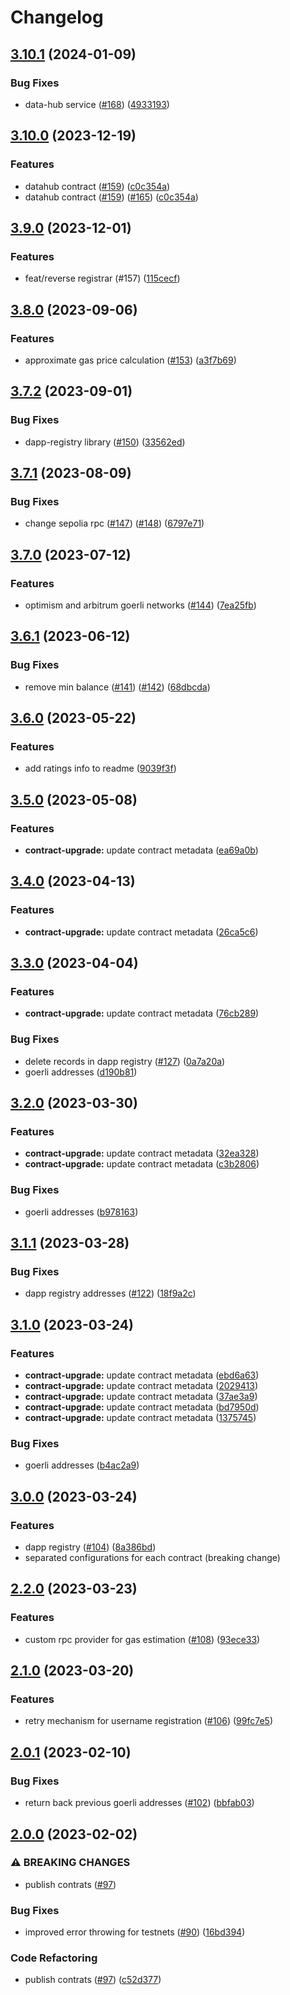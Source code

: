# Changelog

## [3.10.1](https://github.com/fairDataSociety/fdp-contracts/compare/fdp-contracts-js-lib-v3.10.0...fdp-contracts-js-lib-v3.10.1) (2024-01-09)


### Bug Fixes

* data-hub service ([#168](https://github.com/fairDataSociety/fdp-contracts/issues/168)) ([4933193](https://github.com/fairDataSociety/fdp-contracts/commit/49331931c966e7c12f81fbd3b42e82538110c3b0))

## [3.10.0](https://github.com/fairDataSociety/fdp-contracts/compare/fdp-contracts-js-lib-v3.9.0...fdp-contracts-js-lib-v3.10.0) (2023-12-19)


### Features

* datahub contract ([#159](https://github.com/fairDataSociety/fdp-contracts/issues/159)) ([c0c354a](https://github.com/fairDataSociety/fdp-contracts/commit/c0c354afa4f25f914ed7d6281e370c19827fe1e6))
* datahub contract ([#159](https://github.com/fairDataSociety/fdp-contracts/issues/159)) ([#165](https://github.com/fairDataSociety/fdp-contracts/issues/165)) ([c0c354a](https://github.com/fairDataSociety/fdp-contracts/commit/c0c354afa4f25f914ed7d6281e370c19827fe1e6))

## [3.9.0](https://github.com/fairDataSociety/fdp-contracts/compare/fdp-contracts-js-lib-v3.8.0...fdp-contracts-js-lib-v3.9.0) (2023-12-01)


### Features

* feat/reverse registrar (#157)
  ([115cecf](https://github.com/fairDataSociety/fdp-contracts/commit/115cecf5f0d446362b63db993bb3437da43c274d))

## [3.8.0](https://github.com/fairDataSociety/fdp-contracts/compare/fdp-contracts-js-lib-v3.7.2...fdp-contracts-js-lib-v3.8.0) (2023-09-06)


### Features

* approximate gas price calculation ([#153](https://github.com/fairDataSociety/fdp-contracts/issues/153)) ([a3f7b69](https://github.com/fairDataSociety/fdp-contracts/commit/a3f7b69a069f34ca6ebe899e777ee37a1d1725ea))

## [3.7.2](https://github.com/fairDataSociety/fdp-contracts/compare/fdp-contracts-js-lib-v3.7.1...fdp-contracts-js-lib-v3.7.2) (2023-09-01)


### Bug Fixes

* dapp-registry library ([#150](https://github.com/fairDataSociety/fdp-contracts/issues/150)) ([33562ed](https://github.com/fairDataSociety/fdp-contracts/commit/33562ed58a3c050eb6c88f7f094a97196fa0c5e3))

## [3.7.1](https://github.com/fairDataSociety/fdp-contracts/compare/fdp-contracts-js-lib-v3.7.0...fdp-contracts-js-lib-v3.7.1) (2023-08-09)


### Bug Fixes

* change sepolia rpc ([#147](https://github.com/fairDataSociety/fdp-contracts/issues/147)) ([#148](https://github.com/fairDataSociety/fdp-contracts/issues/148)) ([6797e71](https://github.com/fairDataSociety/fdp-contracts/commit/6797e718578f8db734bc7943b64b2f95c173cf57))

## [3.7.0](https://github.com/fairDataSociety/fdp-contracts/compare/fdp-contracts-js-lib-v3.6.1...fdp-contracts-js-lib-v3.7.0) (2023-07-12)


### Features

* optimism and arbitrum goerli networks ([#144](https://github.com/fairDataSociety/fdp-contracts/issues/144)) ([7ea25fb](https://github.com/fairDataSociety/fdp-contracts/commit/7ea25fb1a8ddbf49d9850fadefa7710fe3066004))

## [3.6.1](https://github.com/fairDataSociety/fdp-contracts/compare/fdp-contracts-js-lib-v3.6.0...fdp-contracts-js-lib-v3.6.1) (2023-06-12)


### Bug Fixes

* remove min balance ([#141](https://github.com/fairDataSociety/fdp-contracts/issues/141)) ([#142](https://github.com/fairDataSociety/fdp-contracts/issues/142)) ([68dbcda](https://github.com/fairDataSociety/fdp-contracts/commit/68dbcda0f272d9e51e11d4777ed12699083bc684))

## [3.6.0](https://github.com/fairDataSociety/fdp-contracts/compare/fdp-contracts-js-lib-v3.5.0...fdp-contracts-js-lib-v3.6.0) (2023-05-22)


### Features

* add ratings info to readme ([9039f3f](https://github.com/fairDataSociety/fdp-contracts/commit/9039f3f07ad5b9676e13c86dae7e35ecec12b529))

## [3.5.0](https://github.com/fairDataSociety/fdp-contracts/compare/fdp-contracts-js-lib-v3.4.0...fdp-contracts-js-lib-v3.5.0) (2023-05-08)


### Features

* **contract-upgrade:** update contract metadata ([ea69a0b](https://github.com/fairDataSociety/fdp-contracts/commit/ea69a0bfee3492d4b25381a41a6d95ec91426ce5))

## [3.4.0](https://github.com/fairDataSociety/fdp-contracts/compare/fdp-contracts-js-lib-v3.3.0...fdp-contracts-js-lib-v3.4.0) (2023-04-13)


### Features

* **contract-upgrade:** update contract metadata ([26ca5c6](https://github.com/fairDataSociety/fdp-contracts/commit/26ca5c695565091cacf8f08acb11809dfcd82692))

## [3.3.0](https://github.com/fairDataSociety/fdp-contracts/compare/fdp-contracts-js-lib-v3.2.0...fdp-contracts-js-lib-v3.3.0) (2023-04-04)


### Features

* **contract-upgrade:** update contract metadata ([76cb289](https://github.com/fairDataSociety/fdp-contracts/commit/76cb289a975e9745c67762e0b306967ec61ca9d5))


### Bug Fixes

* delete records in dapp registry ([#127](https://github.com/fairDataSociety/fdp-contracts/issues/127)) ([0a7a20a](https://github.com/fairDataSociety/fdp-contracts/commit/0a7a20a62db74bf0167709bdd77890edc1f8a014))
* goerli addresses ([d190b81](https://github.com/fairDataSociety/fdp-contracts/commit/d190b8120a95289b52c8d76a8fd93aa6aa68e213))

## [3.2.0](https://github.com/fairDataSociety/fdp-contracts/compare/fdp-contracts-js-lib-v3.1.1...fdp-contracts-js-lib-v3.2.0) (2023-03-30)


### Features

* **contract-upgrade:** update contract metadata ([32ea328](https://github.com/fairDataSociety/fdp-contracts/commit/32ea3285d9b038117f5f8f462ca782201a0b1073))
* **contract-upgrade:** update contract metadata ([c3b2806](https://github.com/fairDataSociety/fdp-contracts/commit/c3b2806adb3e1c6235b2e9c46509e9b42aa819be))


### Bug Fixes

* goerli addresses ([b978163](https://github.com/fairDataSociety/fdp-contracts/commit/b978163a6926b6bb92101f627d0bcbab594172ff))

## [3.1.1](https://github.com/fairDataSociety/fdp-contracts/compare/fdp-contracts-js-lib-v3.1.0...fdp-contracts-js-lib-v3.1.1) (2023-03-28)


### Bug Fixes

* dapp registry addresses ([#122](https://github.com/fairDataSociety/fdp-contracts/issues/122)) ([18f9a2c](https://github.com/fairDataSociety/fdp-contracts/commit/18f9a2cabbaec5742d12d8ec10acfe25397d39d3))

## [3.1.0](https://github.com/fairDataSociety/fdp-contracts/compare/fdp-contracts-js-lib-v3.0.0...fdp-contracts-js-lib-v3.1.0) (2023-03-24)


### Features

* **contract-upgrade:** update contract metadata ([ebd6a63](https://github.com/fairDataSociety/fdp-contracts/commit/ebd6a63e31d447d9de93cd69332530f745fcde95))
* **contract-upgrade:** update contract metadata ([2029413](https://github.com/fairDataSociety/fdp-contracts/commit/20294130487d5baf9bca4a66fcf708c0487275a3))
* **contract-upgrade:** update contract metadata ([37ae3a9](https://github.com/fairDataSociety/fdp-contracts/commit/37ae3a964fa72c65f811cbdf86dc848ebd301519))
* **contract-upgrade:** update contract metadata ([bd7950d](https://github.com/fairDataSociety/fdp-contracts/commit/bd7950d0bb2ff606af734101f42291c4299662bd))
* **contract-upgrade:** update contract metadata ([1375745](https://github.com/fairDataSociety/fdp-contracts/commit/1375745d3cc1d648c1014bbcfde66e7490f576fe))


### Bug Fixes

* goerli addresses ([b4ac2a9](https://github.com/fairDataSociety/fdp-contracts/commit/b4ac2a902b0fa238ad7b370ba5790daaf3c8f432))

## [3.0.0](https://github.com/fairDataSociety/fdp-contracts/compare/fdp-contracts-js-lib-v2.2.0...fdp-contracts-js-lib-v3.0.0) (2023-03-24)


### Features

* dapp registry ([#104](https://github.com/fairDataSociety/fdp-contracts/issues/104)) ([8a386bd](https://github.com/fairDataSociety/fdp-contracts/commit/8a386bda6c1019ed9d1fac777dc6e40fcc1591cb))
* separated configurations for each contract (breaking change)

## [2.2.0](https://github.com/fairDataSociety/fdp-contracts/compare/fdp-contracts-js-lib-v2.1.0...fdp-contracts-js-lib-v2.2.0) (2023-03-23)


### Features

* custom rpc provider for gas estimation ([#108](https://github.com/fairDataSociety/fdp-contracts/issues/108)) ([93ece33](https://github.com/fairDataSociety/fdp-contracts/commit/93ece33f09d72b9c8a96d747188de8e35aac2608))

## [2.1.0](https://github.com/fairDataSociety/fdp-contracts/compare/fdp-contracts-js-lib-v2.0.1...fdp-contracts-js-lib-v2.1.0) (2023-03-20)


### Features

* retry mechanism for username registration ([#106](https://github.com/fairDataSociety/fdp-contracts/issues/106)) ([99fc7e5](https://github.com/fairDataSociety/fdp-contracts/commit/99fc7e5c0045eac2d6dbd6b704ad7f946723816a))

## [2.0.1](https://github.com/fairDataSociety/fdp-contracts/compare/fdp-contracts-js-lib-v2.0.0...fdp-contracts-js-lib-v2.0.1) (2023-02-10)


### Bug Fixes

* return back previous goerli addresses ([#102](https://github.com/fairDataSociety/fdp-contracts/issues/102)) ([bbfab03](https://github.com/fairDataSociety/fdp-contracts/commit/bbfab03ce882297c4bb325a65f7ecceb090cc97d))

## [2.0.0](https://github.com/fairDataSociety/fdp-contracts/compare/fdp-contracts-js-lib-v1.0.4...fdp-contracts-js-lib-v2.0.0) (2023-02-02)


### ⚠ BREAKING CHANGES

* publish contrats ([#97](https://github.com/fairDataSociety/fdp-contracts/issues/97))

### Bug Fixes

* improved error throwing for testnets ([#90](https://github.com/fairDataSociety/fdp-contracts/issues/90)) ([16bd394](https://github.com/fairDataSociety/fdp-contracts/commit/16bd39429d5d30065cf2c5f99e7296a72c109a01))


### Code Refactoring

* publish contrats ([#97](https://github.com/fairDataSociety/fdp-contracts/issues/97)) ([c52d377](https://github.com/fairDataSociety/fdp-contracts/commit/c52d3772861f4ddce25d6b0794c1761ab052388e))
